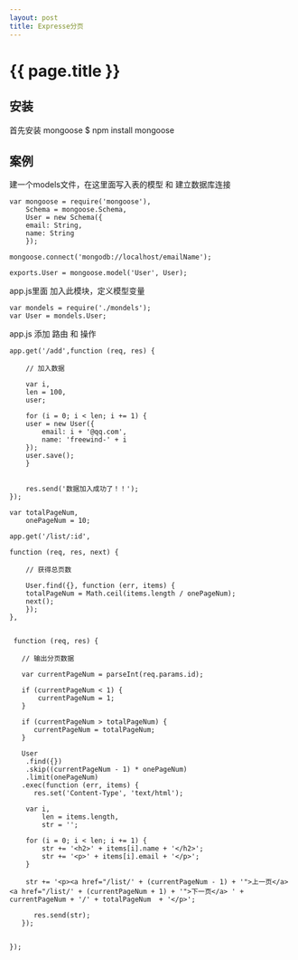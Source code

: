 ```yaml
---
layout: post
title: Expresse分页
---
```


{{ page.title }}
================

安装
---------------------------
首先安装 mongoose
	$ npm install mongoose

案例
--------------
建一个models文件，在这里面写入表的模型 和 建立数据库连接

	var mongoose = require('mongoose'),
	    Schema = mongoose.Schema,
	    User = new Schema({
		email: String,
		name: String
	    });
	    
	mongoose.connect('mongodb://localhost/emailName');
	    
	exports.User = mongoose.model('User', User);

app.js里面 加入此模块，定义模型变量

	var mondels = require('./mondels');
	var User = mondels.User;


app.js 添加 路由 和 操作

	app.get('/add',function (req, res) {
	    
	    // 加入数据
	    
	    var i,
		len = 100,
		user;
		
	    for (i = 0; i < len; i += 1) {
		user = new User({
		    email: i + '@qq.com',
		    name: 'freewind-' + i
		});
		user.save();
	    }
	    
	    
	    res.send('数据加入成功了！！');
	});

	var totalPageNum,
	    onePageNum = 10;

	app.get('/list/:id',

	function (req, res, next) {
	    
	    // 获得总页数
	    
	    User.find({}, function (err, items) {
		totalPageNum = Math.ceil(items.length / onePageNum);
		next();
	    });
	},


	 function (req, res) {
	     
	   // 输出分页数据
	    
	   var currentPageNum = parseInt(req.params.id);
	   
	   if (currentPageNum < 1) {
	       currentPageNum = 1;
	   }
	   
	   if (currentPageNum > totalPageNum) {
	      currentPageNum = totalPageNum; 
	   }

	   User
	    .find({})
	    .skip((currentPageNum - 1) * onePageNum)  
	    .limit(onePageNum)
	   .exec(function (err, items) {
	      res.set('Content-Type', 'text/html');
		
		var i,
		    len = items.length,
		    str = '';
		    
		for (i = 0; i < len; i += 1) {
		    str += '<h2>' + items[i].name + '</h2>';
		    str += '<p>' + items[i].email + '</p>';
		}
		
		str += '<p><a href="/list/' + (currentPageNum - 1) + '">上一页</a> <a href="/list/' + (currentPageNum + 1) + '">下一页</a> ' + currentPageNum + '/' + totalPageNum  + '</p>';
		
		  res.send(str);
	   });   
	   
	 
	});
